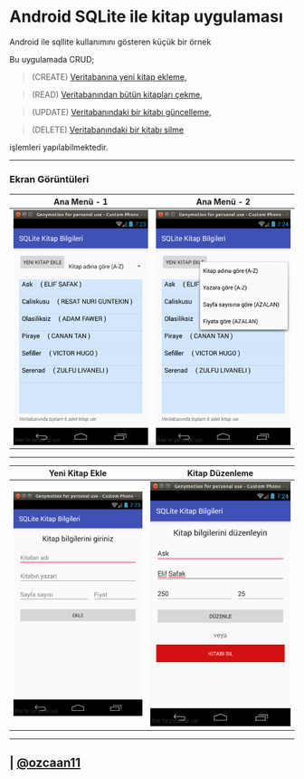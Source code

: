 # Android SQLite ile kitap uygulaması 
Android ile sqllite kullanımını gösteren küçük bir örnek

Bu uygulamada CRUD;
> (CREATE)  [Veritabanına yeni kitap ekleme,](app/src/main/java/com/ozcaan11/l50/sqlkitapbilgileri/Database.java#L88)        

> (READ)    [Veritabanından bütün kitapları çekme,](app/src/main/java/com/ozcaan11/l50/sqlkitapbilgileri/Database.java#L51)  

> (UPDATE)  [Veritabanındaki bir kitabı güncelleme,](src/main/java/com/ozcaan11/l50/sqlkitapbilgileri/Database.java#L88) 

> (DELETE)  [Veritabanındaki bir kitabı silme](app/src/main/java/com/ozcaan11/l50/sqlkitapbilgileri/Database.java#L101)      

işlemleri yapılabilmektedir.

----
### Ekran Görüntüleri

Ana Menü - 1 | Ana Menü - 2 	|
-------------|----------------|
![](screenshots/main.png)| ![](screenshots/main2.png) |

-----

Yeni Kitap Ekle | Kitap Düzenleme|
----------------|----------------|
![](screenshots/yenikitapekle.png)| ![](screenshots/duzenleme.png)


--------

| [@ozcaan11](https://twitter.com/ozcaan11/)
---
